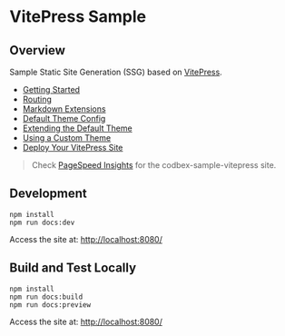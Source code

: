 # VitePress Sample

## Overview

Sample Static Site Generation (SSG) based on [VitePress](https://vitepress.dev/).
- [Getting Started](https://vitepress.dev/guide/getting-started)
- [Routing](https://vitepress.dev/guide/routing)
- [Markdown Extensions](https://vitepress.dev/guide/markdown)
- [Default Theme Config](https://vitepress.dev/reference/default-theme-config)
- [Extending the Default Theme](https://vitepress.dev/guide/extending-default-theme)
- [Using a Custom Theme](https://vitepress.dev/guide/custom-theme)
- [Deploy Your VitePress Site](https://vitepress.dev/guide/deploy)

> Check [PageSpeed Insights](https://pagespeed.web.dev/analysis/https-www-codbex-com/4u4nv0k9n1?form_factor=mobile) for the codbex-sample-vitepress site.

## Development

```
npm install
npm run docs:dev
```

Access the site at: [http://localhost:8080/](http://localhost:8080/)

## Build and Test Locally

```
npm install
npm run docs:build
npm run docs:preview
```

Access the site at: [http://localhost:8080/](http://localhost:8080/)
